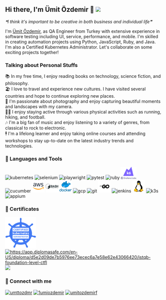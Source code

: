 ## Hi there, I'm Ümit Özdemir 👋 ![](https://komarev.com/ghpvc/?username=umitozdemirf&color=green&&style=flat)



<!--STARTS_HERE_QUOTE_README-->
<i>❝I think it's important to be creative in both business and individual life❞</i>
<!--ENDS_HERE_QUOTE_README-->

<!--<img align="right" alt="GIF" src="https://github.com/developer-guy/developer-guy/blob/master/code.gif?raw=true" width="500" height="320" /> -->

I'm [Ümit Özdemir](https://linkedin.com/in/umittozdemir), as QA Engineer from Turkey with extensive experience in software testing including UI, service, performance, and mobile. I'm skilled in creating automation projects using Python, JavaScript, Ruby, and Java. I'm also a Certified Kubernetes Administrator. Let's collaborate on some exciting projects together!

### Talking about Personal Stuffs
📚 In my free time, I enjoy reading books on technology, science fiction, and philosophy. \
🏖️ I love to travel and experience new cultures. I have visited several countries and hope to continue exploring new places. \
🤳 I'm passionate about photography and enjoy capturing beautiful moments and landscapes with my camera. \
🏃‍♂️ I enjoy staying active through various physical activities such as running, hiking, and football. \
🎶 I'm a big fan of music and enjoy listening to a variety of genres, from classical to rock to electronic. \
🕴️ I'm a lifelong learner and enjoy taking online courses and attending workshops to stay up-to-date on the latest industry trends and technologies.

### 🧰 Languages and Tools
<p align="left">
    <img src="https://www.vectorlogo.zone/logos/kubernetes/kubernetes-icon.svg" alt="kubernetes" width="40" height="40" />
    <img src="https://camo.githubusercontent.com/4b95df4d6ca7a01afc25d27159804dc5a7d0df41d8131aaf50c9f84847dfda21/68747470733a2f2f73656c656e69756d2e6465762f696d616765732f73656c656e69756d5f6c6f676f5f7371756172655f677265656e2e706e67" alt="selenium" width="40" height="40" />
    <img src="https://playwright.dev/python/img/playwright-logo.svg" alt="playwright" width="40" height="40" />
    <img src="https://docs.pytest.org/en/7.2.x/_static/pytest_logo_curves.svg" alt="pytest" width="40" height="40" />
    <img src="https://upload.wikimedia.org/wikipedia/commons/thumb/f/f1/Ruby_logo.png/599px-Ruby_logo.png?20061027055035" alt="ruby" width="40" height="40" />
    <img src="https://raw.githubusercontent.com/grafana/k6/master/assets/k6-logo-with-grafana.svg" alt="k6" height="40" />
    <img src="https://static1.smartbear.co/cucumber/media/images/logos/icons/cucumber-open-icon.svg" alt="cucumber" width="40" height="40" />
    <img src="https://github.com/github/explore/raw/main/topics/aws/aws.png" alt="aws" width="40" height="40" />
    <img src="https://github.com/github/explore/raw/main/topics/bash/bash.png" alt="bash" width="40" height="40" />
    <img src="https://github.com/github/explore/raw/main/topics/docker/docker.png" alt="docker" width="40" height="40" />
    <img src="https://www.vectorlogo.zone/logos/google_cloud/google_cloud-icon.svg" alt="gcp" width="40" height="40" />
    <img src="https://www.vectorlogo.zone/logos/git-scm/git-scm-icon.svg" alt="git" width="40" height="40" />
    <img src="https://github.com/github/explore/raw/main/topics/go/go.png" alt="go" width="40" height="40" />
    <img src="https://www.vectorlogo.zone/logos/jenkins/jenkins-icon.svg" alt="jenkins" width="40" height="40" />
    <img src="https://github.com/github/explore/raw/main/topics/linux/linux.png" alt="linux" width="40" height="40" />
    <img src="https://cncf-branding.netlify.app/img/projects/notary/icon/color/notary-icon-color.png" alt="k3s" width="40" height="40" />
    <img src="https://appium.io/img/appium-logo-sauce-white.png" alt="appium" height="40" />
</p>

### 🔏 Certificates
<p align="left">
    <a href="https://www.credly.com/badges/45bb5d98-77b6-42b1-84a7-5bfb5b8e144d/public_url"> 
        <img src="https://raw.githubusercontent.com/cncf/artwork/master/other/cka/color/kubernetes-cka-color.png" alt="https://www.credly.com/badges/45bb5d98-77b6-42b1-84a7-5bfb5b8e144d/public_url" width="100" height="100"> 
    </a>
    <a href="https://app.diplomasafe.com/en-US/diploma/d5e2d09de7b5976ee73ecec6a7e58e62e43066420/istqb-foundation-level-ctfl"> 
        <img src="https://www.istqb.org/static/istqb-logo-1b043e800a580724ad223567f9ea57c0.png" alt="https://app.diplomasafe.com/en-US/diploma/d5e2d09de7b5976ee73ecec6a7e58e62e43066420/istqb-foundation-level-ctfl"  height="100" /> 
    </a>
    <a href="">
        <img src="https://pbs.twimg.com/profile_images/1133185636096040960/c9o6UlSh_400x400.png" width=""height="100">
    </a>
</p>

### 🦉 Connect with me 
<a href="https://linkedin.com/in/umttozdmr" target="blank"><img align="center" src="https://img.shields.io/badge/linkedin-%230077B5.svg?&style=for-the-badge&logo=linkedin&logoColor=white" alt="umttozdmr" /></a>
<a href="https://twitter.com/1umitozdemir" target="blank"><img align="center" src="https://img.shields.io/badge/Twitter-1DA1F2?style=for-the-badge&logo=twitter&logoColor=white" alt="1umiozdemir" /></a>
<a href="mailto:umitozdemirf@gmail.com" target="blank"><img align="center" src="https://img.shields.io/badge/Gmail-D14836?style=for-the-badge&logo=gmail&logoColor=white
" alt="umitozdemirf" /></a>
